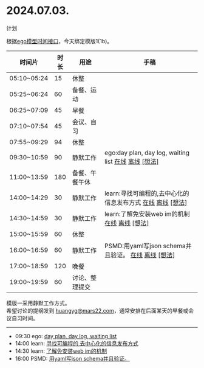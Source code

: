 # 2024.07.03.
计划  

根据[ego模型时间接口](https://gitee.com/hyg/blog/blob/master/timeflow.md)，今天绑定模版1(1b)。

| 时间片 | 时长 | 用途 | 手稿 |
| --- | --- | --- | --- |
| 05:10~05:24 | 15 | 休整 |  |
| 05:25~06:24 | 60 | 备餐、运动 |  |
| 06:25~07:09 | 45 | 早餐 |  |
| 07:10~07:54 | 45 | 会议、自习 |  |
| 07:55~09:29 | 94 | 休整 |  |
| 09:30~10:59 | 90 | 静默工作 | ego:day plan, day log, waiting list  [在线](http://simp.ly/p/j1SspP) [离线](../../draft/2024/07/20240703093000.md) <a href="mailto:huangyg@mars22.com?subject=关于2024.07.03.[day plan, day log, waiting list]任务&body=日期: 20240703%0D%0A序号: 5%0D%0A手稿:../../draft/2024/07/20240703093000.md%0D%0A---请勿修改邮件主题及以上内容 从下一行开始写您的想法---%0D%0A">[想法]</a> |
| 11:00~13:59 | 180 | 备餐、午餐午休 |  |
| 14:00~14:29 | 30 | 静默工作 | learn:寻找可编程的,去中心化的信息发布方式  [在线](http://simp.ly/p/8t3vlk) [离线](../../draft/2024/07/20240703140000.md) <a href="mailto:huangyg@mars22.com?subject=关于2024.07.03.[寻找可编程的,去中心化的信息发布方式]任务&body=日期: 20240703%0D%0A序号: 7%0D%0A手稿:../../draft/2024/07/20240703140000.md%0D%0A---请勿修改邮件主题及以上内容 从下一行开始写您的想法---%0D%0A">[想法]</a> |
| 14:30~14:59 | 30 | 静默工作 | learn:了解免安装web im的机制  [在线](http://simp.ly/p/5k9gJy) [离线](../../draft/2024/07/20240703143000.md) <a href="mailto:huangyg@mars22.com?subject=关于2024.07.03.[了解免安装web im的机制]任务&body=日期: 20240703%0D%0A序号: 8%0D%0A手稿:../../draft/2024/07/20240703143000.md%0D%0A---请勿修改邮件主题及以上内容 从下一行开始写您的想法---%0D%0A">[想法]</a> |
| 15:00~15:59 | 60 | 休整 |  |
| 16:00~16:59 | 60 | 静默工作 | PSMD:用yaml写json schema并且验证。  [在线](http://simp.ly/p/4QDThK) [离线](../../draft/2024/07/20240703160000.md) <a href="mailto:huangyg@mars22.com?subject=关于2024.07.03.[用yaml写json schema并且验证。]任务&body=日期: 20240703%0D%0A序号: 10%0D%0A手稿:../../draft/2024/07/20240703160000.md%0D%0A---请勿修改邮件主题及以上内容 从下一行开始写您的想法---%0D%0A">[想法]</a> |
| 17:00~18:59 | 120 | 晚餐 |  |
| 19:00~19:59 | 60 | 讨论、整理提交 |  |

模版一采用静默工作方式。  
希望讨论的提纲发到 [huangyg@mars22.com](mailto:huangyg@mars22.com)，通常安排在后面某天的早餐或会议自习时间。

---

- 09:30	ego: [day plan, day log, waiting list](../../../draft/2024/07/20240703093000.md)
- 14:00	learn: [寻找可编程的,去中心化的信息发布方式](../../../draft/2024/07/20240703140000.md)
- 14:30	learn: [了解免安装web im的机制](../../../draft/2024/07/20240703143000.md)
- 16:00	PSMD: [用yaml写json schema并且验证。](../../../draft/2024/07/20240703160000.md)
